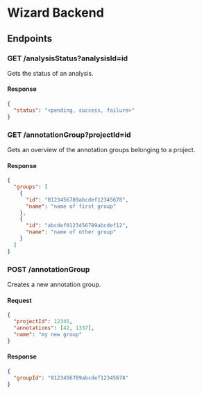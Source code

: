 # Wizard Backend

## Endpoints

### GET /analysisStatus?analysisId=id
Gets the status of an analysis.

#### Response

```json
{
  "status": "<pending, success, failure>"
}

```

### GET /annotationGroup?projectId=id
Gets an overview of the annotation groups belonging to a project.

#### Response

```json
{
  "groups": [
    {
      "id": "0123456789abcdef12345678",
      "name": "name of first group"
    },
    {
      "id": "abcdef0123456789abcdef12",
      "name": "name of other group"
    }
  ]
}

```

### POST /annotationGroup
Creates a new annotation group.

#### Request
```json
{
  "projectId": 12345,
  "annotations": [42, 1337],
  "name": "my new group"
}

```

#### Response
```json
{
  "groupId": "0123456789abcdef12345678"
}

```
